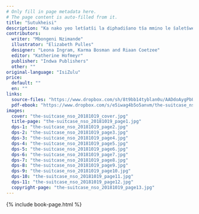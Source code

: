 ```yaml
---
# Only fill in page metadata here.
# The page content is auto-filled from it.
title: "Sutukheisi"
description: "Ka nako yeo letšatši la diphadišano tša mmino le šaletšwego ke matšatšinyana feela, Lwazi o tšhoga gore a ka se be le seo a ka se aparago. Ka thušo e nnyane go tšwa go makgoloagwe le moya wa rakgoloagwe, a ka no hwetša tšohle tšeo pelo ya gagwe e di kganyogago. "
contributors:
  writer: "Mbongeni Nzimande"
  illustrator: "Elizabeth Pulles"
  designer: "Leona Ingram, Karma Bosman and Riaan Coetzee"
  editor: "Katherine Hofmeyr"
  publisher: "Indwa Publishers"
  other: ""
original-language: "IsiZulu"
price:
  default: ""
  en: ""
links:
  source-files: "https://www.dropbox.com/sh/8t9bb14tyblan0u/AADdoAygPbUQEAGNJoJtMElra?dl=0"
  pdf-ebook: "https://www.dropbox.com/s/e5iwag4b5o5anvm/the-suitcase_nso_20181019.pdf?dl=0"
images:
  cover: "the-suitcase_nso_20181019_cover.jpg"
  title-page: "the-suitcase_nso_20181019_page1.jpg"
  dps-1: "the-suitcase_nso_20181019_page2.jpg"
  dps-2: "the-suitcase_nso_20181019_page3.jpg"
  dps-3: "the-suitcase_nso_20181019_page4.jpg"
  dps-4: "the-suitcase_nso_20181019_page5.jpg"
  dps-5: "the-suitcase_nso_20181019_page6.jpg"
  dps-6: "the-suitcase_nso_20181019_page7.jpg"
  dps-7: "the-suitcase_nso_20181019_page8.jpg"
  dps-8: "the-suitcase_nso_20181019_page9.jpg"
  dps-9: "the-suitcase_nso_20181019_page10.jpg"
  dps-10: "the-suitcase_nso_20181019_page11.jpg"
  dps-11: "the-suitcase_nso_20181019_page12.jpg"
  copyright-page: "the-suitcase_nso_20181019_page13.jpg"
---
```


{% include book-page.html %}




